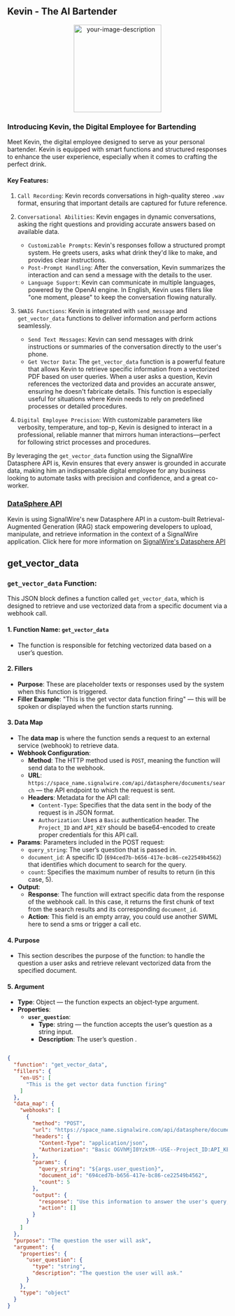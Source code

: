 Kevin - The AI Bartender
-------------------

<div align="center">
  <img src="https://github.com/user-attachments/assets/a909652f-6d3c-4a60-903d-850ec97aaba8" alt="your-image-description" width="200"/>
</div>


### Introducing Kevin, the Digital Employee for Bartending

Meet Kevin, the digital employee designed to serve as your personal bartender. Kevin is equipped with smart functions and structured responses to enhance the user experience, especially when it comes to crafting the perfect drink.

 
#### Key Features:
1. `Call Recording`: Kevin records conversations in high-quality stereo `.wav` format, ensuring that important details are captured for future reference.
2. `Conversational Abilities`: Kevin engages in dynamic conversations, asking the right questions and providing accurate answers based on available data.
    - `Customizable Prompts`: Kevin's responses follow a structured prompt system. He greets users, asks what drink they'd like to make, and provides clear instructions. 
    - `Post-Prompt Handling`: After the conversation, Kevin summarizes the interaction and can send a message with the details to the user.
    - `Language Support`: Kevin can communicate in multiple languages, powered by the OpenAI engine. In English, Kevin uses fillers like "one moment, please" to keep the conversation flowing naturally.
 
 3. `SWAIG Functions`: Kevin is integrated with ``send_message`` and `get_vector_data` functions to deliver information and perform actions seamlessly.
    - `Send Text Messages`: Kevin can send messages with drink instructions or summaries of the conversation directly to the user's phone.
    - `Get Vector Data`: The `get_vector_data` function is a powerful feature that allows Kevin to retrieve specific information from a vectorized PDF based on user queries. When a user asks a question, Kevin references the vectorized data and provides an accurate answer, ensuring he doesn't fabricate details. This function is especially useful for situations where Kevin needs to rely on predefined processes or detailed procedures.
 
 4. `Digital Employee Precision`: With customizable parameters like verbosity, temperature, and top-p, Kevin is designed to interact in a professional, reliable manner that mirrors human interactions—perfect for following strict processes and procedures.
 
By leveraging the `get_vector_data` function using the SignalWire Datasphere API is, Kevin ensures that every answer is grounded in accurate data, making him an indispensable digital employee for any business looking to automate tasks with precision and confidence, and a great co-worker.

### [DataSphere API](https://developer.signalwire.com/rest/signalwire-rest/guides/datasphere/curl-usage/)

Kevin is using SignalWire's new Datasphere API in a custom-built Retrieval-Augmented Generation (RAG) stack empowering developers to upload, manipulate, and retrieve information in the context of a SignalWire application. Click here for more information on [SignalWire's Datasphere API](https://developer.signalwire.com/rest/signalwire-rest/guides/datasphere/curl-usage/)


get_vector_data
-----------------

### `get_vector_data` Function:

This JSON block defines a function called `get_vector_data`, which is designed to retrieve and use vectorized data from a specific document via a webhook call.

#### 1. **Function Name: `get_vector_data`**
   - The function is responsible for fetching vectorized data based on a user’s question.

#### 2. **Fillers**
   - **Purpose**: These are placeholder texts or responses used by the system when this function is triggered. 
   - **Filler Example**: "This is the get vector data function firing" — this will be spoken or displayed when the function starts running.

#### 3. **Data Map**
   - The **data map** is where the function sends a request to an external service (webhook) to retrieve data.
   - **Webhook Configuration**:
     - **Method**: The HTTP method used is `POST`, meaning the function will send data to the webhook.
     - **URL**: `https://space_name.signalwire.com/api/datasphere/documents/search` — the API endpoint to which the request is sent.
     - **Headers**: Metadata for the API call:
       - `Content-Type`: Specifies that the data sent in the body of the request is in JSON format.
       - `Authorization`: Uses a `Basic` authentication header. The `Project_ID` and `API_KEY` should be base64-encoded to create proper credentials for this API call.
   - **Params**: Parameters included in the POST request:
     - `query_string`: The user’s question that is passed in.
     - `document_id`: A specific ID (`694ced7b-b656-417e-bc86-ce22549b4562`) that identifies which document to search for the query.
     - `count`: Specifies the maximum number of results to return (in this case, 5).
   - **Output**:
     - **Response**: The function will extract specific data from the response of the webhook call. In this case, it returns the first chunk of text from the search results and its corresponding `document_id`.
     - **Action**: This field is an empty array, you could use another SWML here to send a sms or trigger a call etc.

#### 4. **Purpose**
   - This section describes the purpose of the function: to handle the question a user asks and retrieve relevant vectorized data from the specified document.

#### 5. **Argument**
   - **Type**: Object — the function expects an object-type argument.
   - **Properties**:
     - **`user_question`**: 
       - **Type**: string — the function accepts the user’s question as a string input.
       - **Description**: The user’s question .




```json

{
  "function": "get_vector_data",
  "fillers": {
    "en-US": [
      "This is the get vector data function firing"
    ]
  },
  "data_map": {
    "webhooks": [
      {
        "method": "POST",
        "url": "https://space_name.signalwire.com/api/datasphere/documents/search",
        "headers": {
          "Content-Type": "application/json",
          "Authorization": "Basic OGVhMjI0YzktM--USE--Project_ID:API_KEY--TO-BASE64-ENCODE--NkYjFh"
        },
        "params": {
          "query_string": "${args.user_question}",
          "document_id": "694ced7b-b656-417e-bc86-ce22549b4562",
          "count": 5
        },
        "output": {
          "response": "Use this information to answer the user's query, only provide answers from this information and do not make up anything: ${chunks[0].text} and ${chunks[0].document_id}",
          "action": []
        }
      }
    ]
  },
  "purpose": "The question the user will ask",
  "argument": {
    "properties": {
      "user_question": {
        "type": "string",
        "description": "The question the user will ask."
      }
    },
    "type": "object"
  }
}

```
